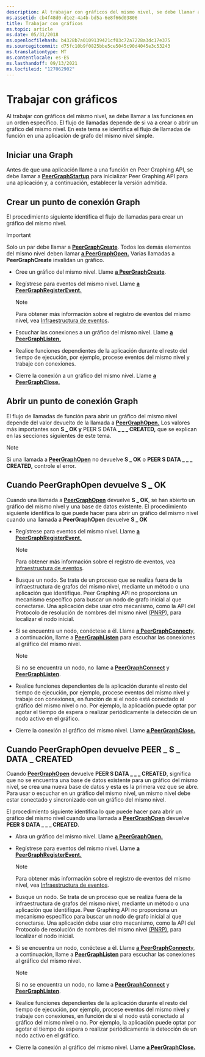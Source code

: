 ```yaml
---
description: Al trabajar con gráficos del mismo nivel, se debe llamar a las funciones en un orden específico. El flujo de llamadas depende de si va a crear o abrir un gráfico del mismo nivel. En este tema se identifica el flujo de llamadas de función en una aplicación de grafo del mismo nivel simple.
ms.assetid: cb4f48d0-d1e2-4a4b-bd5a-6e8f66d03806
title: Trabajar con gráficos
ms.topic: article
ms.date: 05/31/2018
ms.openlocfilehash: b4328b7a0109139421cf03c72a7228a3dc17e375
ms.sourcegitcommit: d75fc10b9f0825bbe5ce5045c90d4045e3c53243
ms.translationtype: MT
ms.contentlocale: es-ES
ms.lasthandoff: 09/13/2021
ms.locfileid: "127062902"
---
```

# <a name="working-with-graphs"></a>Trabajar con gráficos

Al trabajar con gráficos del mismo nivel, se debe llamar a las funciones en un orden específico. El flujo de llamadas depende de si va a crear o abrir un gráfico del mismo nivel. En este tema se identifica el flujo de llamadas de función en una aplicación de grafo del mismo nivel simple.

## <a name="starting-up-a-graph"></a>Iniciar una Graph

Antes de que una aplicación llame a una función en Peer Graphing API, se debe llamar a [**PeerGraphStartup**](/windows/desktop/api/P2P/nf-p2p-peergraphstartup) para inicializar Peer Graphing API para una aplicación y, a continuación, establecer la versión admitida.

## <a name="creating-a-peer-graph"></a>Crear un punto de conexión Graph

El procedimiento siguiente identifica el flujo de llamadas para crear un gráfico del mismo nivel.

> [!IMPORTANT]
> Solo un par debe llamar a [**PeerGraphCreate**](/windows/desktop/api/P2P/nf-p2p-peergraphcreate). Todos los demás elementos del mismo nivel deben llamar [**a PeerGraphOpen.**](/windows/desktop/api/P2P/nf-p2p-peergraphopen) Varias llamadas a **PeerGraphCreate** invalidan un gráfico.

 

-   Cree un gráfico del mismo nivel. Llame [**a PeerGraphCreate**](/windows/desktop/api/P2P/nf-p2p-peergraphcreate).
-   Regístrese para eventos del mismo nivel. Llame [**a PeerGraphRegisterEvent.**](/windows/desktop/api/P2P/nf-p2p-peergraphregisterevent)
    > [!Note]  
    > Para obtener más información sobre el registro de eventos del mismo nivel, vea [Infraestructura de eventos](peer-events-infrastructure.md).

     

-   Escuchar las conexiones a un gráfico del mismo nivel. Llame [**a PeerGraphListen.**](/windows/desktop/api/P2P/nf-p2p-peergraphlisten)
-   Realice funciones dependientes de la aplicación durante el resto del tiempo de ejecución, por ejemplo, procese eventos del mismo nivel y trabaje con conexiones.
-   Cierre la conexión a un gráfico del mismo nivel. Llame [**a PeerGraphClose.**](/windows/desktop/api/P2P/nf-p2p-peergraphclose)

## <a name="opening-a-peer-graph"></a>Abrir un punto de conexión Graph

El flujo de llamadas de función para abrir un gráfico del mismo nivel depende del valor devuelto de la llamada a [**PeerGraphOpen.**](/windows/desktop/api/P2P/nf-p2p-peergraphopen) Los valores más importantes son **S \_ OK y** PEER S DATA **\_ \_ \_ CREATED,** que se explican en las secciones siguientes de este tema.

> [!Note]  
> Si una llamada a [**PeerGraphOpen**](/windows/desktop/api/P2P/nf-p2p-peergraphopen) no devuelve **S \_ OK** o **PEER S DATA \_ \_ \_ CREATED,** controle el error.

 

## <a name="when-peergraphopen-returns-s_ok"></a>Cuando PeerGraphOpen devuelve S \_ OK

Cuando una llamada a [**PeerGraphOpen**](/windows/desktop/api/P2P/nf-p2p-peergraphopen) devuelve **S \_ OK**, se han abierto un gráfico del mismo nivel y una base de datos existente. El procedimiento siguiente identifica lo que puede hacer para abrir un gráfico del mismo nivel cuando una llamada a **PeerGraphOpen** devuelve **S \_ OK**

-   Regístrese para eventos del mismo nivel. Llame [**a PeerGraphRegisterEvent.**](/windows/desktop/api/P2P/nf-p2p-peergraphregisterevent)
    > [!Note]  
    > Para obtener más información sobre el registro de eventos, vea [Infraestructura de eventos](peer-events-infrastructure.md).

     

-   Busque un nodo. Se trata de un proceso que se realiza fuera de la infraestructura de grafos del mismo nivel, mediante un método o una aplicación que identifique. Peer Graphing API no proporciona un mecanismo específico para buscar un nodo de grafo inicial al que conectarse. Una aplicación debe usar otro mecanismo, como la API del Protocolo de resolución de nombres del mismo nivel [(PNRP),](pnrp-namespace-provider-api.md) para localizar el nodo inicial.
-   Si se encuentra un nodo, conéctese a él. Llame [**a PeerGraphConnect**](/windows/desktop/api/P2P/nf-p2p-peergraphconnect)y, a continuación, llame a [**PeerGraphListen**](/windows/desktop/api/P2P/nf-p2p-peergraphlisten) para escuchar las conexiones al gráfico del mismo nivel.
    > [!Note]  
    > Si no se encuentra un nodo, no llame a [**PeerGraphConnect**](/windows/desktop/api/P2P/nf-p2p-peergraphconnect) y [**PeerGraphListen**](/windows/desktop/api/P2P/nf-p2p-peergraphlisten).

     

-   Realice funciones dependientes de la aplicación durante el resto del tiempo de ejecución, por ejemplo, procese eventos del mismo nivel y trabaje con conexiones, en función de si el nodo está conectado al gráfico del mismo nivel o no. Por ejemplo, la aplicación puede optar por agotar el tiempo de espera o realizar periódicamente la detección de un nodo activo en el gráfico.
-   Cierre la conexión al gráfico del mismo nivel. Llame [**a PeerGraphClose.**](/windows/desktop/api/P2P/nf-p2p-peergraphclose)

## <a name="when-peergraphopen-returns-peer_s_data_created"></a>Cuando PeerGraphOpen devuelve PEER \_ S \_ DATA \_ CREATED

Cuando [**PeerGraphOpen**](/windows/desktop/api/P2P/nf-p2p-peergraphopen) devuelve **PEER S DATA \_ \_ \_ CREATED**, significa que no se encuentra una base de datos existente para un gráfico del mismo nivel, se crea una nueva base de datos y esta es la primera vez que se abre. Para usar o escuchar en un gráfico del mismo nivel, un mismo nivel debe estar conectado y sincronizado con un gráfico del mismo nivel.

El procedimiento siguiente identifica lo que puede hacer para abrir un gráfico del mismo nivel cuando una llamada a [**PeerGraphOpen**](/windows/desktop/api/P2P/nf-p2p-peergraphopen) devuelve **PEER S DATA \_ \_ \_ CREATED**.

-   Abra un gráfico del mismo nivel. Llame [**a PeerGraphOpen.**](/windows/desktop/api/P2P/nf-p2p-peergraphopen)
-   Regístrese para eventos del mismo nivel. Llame [**a PeerGraphRegisterEvent.**](/windows/desktop/api/P2P/nf-p2p-peergraphregisterevent)
    > [!Note]  
    > Para obtener más información sobre el registro de eventos del mismo nivel, vea [Infraestructura de eventos](peer-events-infrastructure.md).

     

-   Busque un nodo. Se trata de un proceso que se realiza fuera de la infraestructura de grafos del mismo nivel, mediante un método o una aplicación que identifique. Peer Graphing API no proporciona un mecanismo específico para buscar un nodo de grafo inicial al que conectarse. Una aplicación debe usar otro mecanismo, como la API del Protocolo de resolución de nombres del mismo nivel [(PNRP),](pnrp-namespace-provider-api.md) para localizar el nodo inicial.
-   Si se encuentra un nodo, conéctese a él. Llame [**a PeerGraphConnect**](/windows/desktop/api/P2P/nf-p2p-peergraphconnect)y, a continuación, llame a [**PeerGraphListen**](/windows/desktop/api/P2P/nf-p2p-peergraphlisten) para escuchar las conexiones al gráfico del mismo nivel.
    > [!Note]  
    > Si no se encuentra un nodo, no llame a [**PeerGraphConnect**](/windows/desktop/api/P2P/nf-p2p-peergraphconnect) y [**PeerGraphListen**](/windows/desktop/api/P2P/nf-p2p-peergraphlisten).

     

-   Realice funciones dependientes de la aplicación durante el resto del tiempo de ejecución, por ejemplo, procese eventos del mismo nivel y trabaje con conexiones, en función de si el nodo está conectado al gráfico del mismo nivel o no. Por ejemplo, la aplicación puede optar por agotar el tiempo de espera o realizar periódicamente la detección de un nodo activo en el gráfico.
-   Cierre la conexión al gráfico del mismo nivel. Llame [**a PeerGraphClose.**](/windows/desktop/api/P2P/nf-p2p-peergraphclose)

 

 



